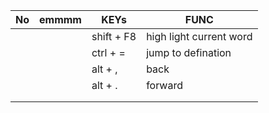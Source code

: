 |No|emmmm|KEYs|FUNC|
|--|--|--|--|
| | |shift + F8 |high light current word |
| | |ctrl + = 	|jump to defination |
| | |alt + , 	|back |
| | |alt + . 	|forward |
| | | | |
| | | | |

